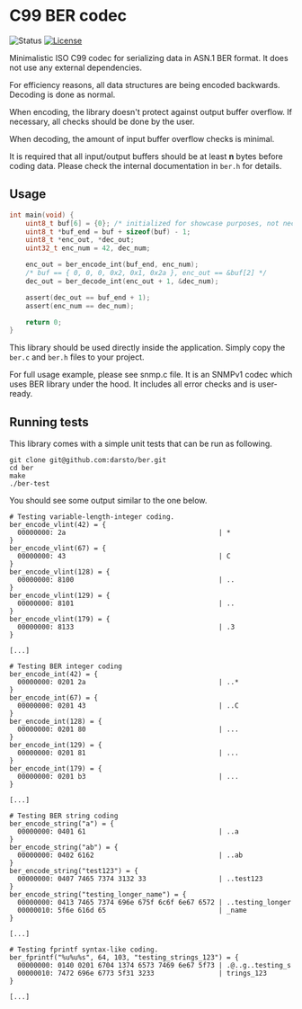 # C99 BER codec

![Status](https://img.shields.io/badge/status-stable-green.svg)
[![License](https://img.shields.io/github/license/darsto/ber.svg)](LICENSE)

Minimalistic ISO C99 codec for serializing data in ASN.1 BER format.
It does not use any external dependencies.

For efficiency reasons, all data structures are being encoded backwards. Decoding is done as normal.

When encoding, the library doesn't protect against output buffer overflow. If necessary, all checks should be done by the user.

When decoding, the amount of input buffer overflow checks is minimal.

It is required that all input/output buffers should be at least **n** bytes before coding data. Please check the internal documentation in `ber.h` for details.

## Usage

```c
int main(void) {
    uint8_t buf[6] = {0}; /* initialized for showcase purposes, not necessary */
    uint8_t *buf_end = buf + sizeof(buf) - 1;
    uint8_t *enc_out, *dec_out;
    uint32_t enc_num = 42, dec_num;

    enc_out = ber_encode_int(buf_end, enc_num);
    /* buf == { 0, 0, 0, 0x2, 0x1, 0x2a }, enc_out == &buf[2] */
    dec_out = ber_decode_int(enc_out + 1, &dec_num);

    assert(dec_out == buf_end + 1);
    assert(enc_num == dec_num);

    return 0;
}
```

This library should be used directly inside the application. Simply copy the `ber.c` and `ber.h` files to your project.

For full usage example, please see snmp.c file. It is an SNMPv1 codec which uses BER library under the hood. It includes all error checks and is user-ready.

## Running tests

This library comes with a simple unit tests that can be run as following.

```
git clone git@github.com:darsto/ber.git
cd ber
make
./ber-test
```

You should see some output similar to the one below.

```
# Testing variable-length-integer coding.
ber_encode_vlint(42) = {
  00000000: 2a                                      | *
}
ber_encode_vlint(67) = {
  00000000: 43                                      | C
}
ber_encode_vlint(128) = {
  00000000: 8100                                    | ..
}
ber_encode_vlint(129) = {
  00000000: 8101                                    | ..
}
ber_encode_vlint(179) = {
  00000000: 8133                                    | .3
}

[...]

# Testing BER integer coding
ber_encode_int(42) = {
  00000000: 0201 2a                                 | ..*
}
ber_encode_int(67) = {
  00000000: 0201 43                                 | ..C
}
ber_encode_int(128) = {
  00000000: 0201 80                                 | ...
}
ber_encode_int(129) = {
  00000000: 0201 81                                 | ...
}
ber_encode_int(179) = {
  00000000: 0201 b3                                 | ...
}

[...]

# Testing BER string coding
ber_encode_string("a") = {
  00000000: 0401 61                                 | ..a
}
ber_encode_string("ab") = {
  00000000: 0402 6162                               | ..ab
}
ber_encode_string("test123") = {
  00000000: 0407 7465 7374 3132 33                  | ..test123
}
ber_encode_string("testing_longer_name") = {
  00000000: 0413 7465 7374 696e 675f 6c6f 6e67 6572 | ..testing_longer
  00000010: 5f6e 616d 65                            | _name
}

[...]

# Testing fprintf syntax-like coding.
ber_fprintf("%u%u%s", 64, 103, "testing_strings_123") = {
  00000000: 0140 0201 6704 1374 6573 7469 6e67 5f73 | .@..g..testing_s
  00000010: 7472 696e 6773 5f31 3233                | trings_123
}

[...]
```